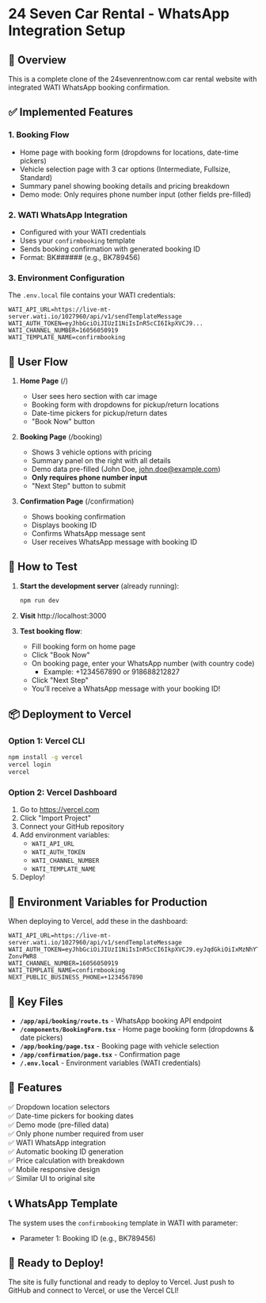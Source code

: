 # 24 Seven Car Rental - WhatsApp Integration Setup

## 🎯 Overview
This is a complete clone of the 24sevenrentnow.com car rental website with integrated WATI WhatsApp booking confirmation.

## ✅ Implemented Features

### 1. **Booking Flow**
   - Home page with booking form (dropdowns for locations, date-time pickers)
   - Vehicle selection page with 3 car options (Intermediate, Fullsize, Standard)
   - Summary panel showing booking details and pricing breakdown
   - Demo mode: Only requires phone number input (other fields pre-filled)

### 2. **WATI WhatsApp Integration**
   - Configured with your WATI credentials
   - Uses your `confirmbooking` template
   - Sends booking confirmation with generated booking ID
   - Format: BK######  (e.g., BK789456)

### 3. **Environment Configuration**
   The `.env.local` file contains your WATI credentials:
   ```
   WATI_API_URL=https://live-mt-server.wati.io/1027960/api/v1/sendTemplateMessage
   WATI_AUTH_TOKEN=eyJhbGciOiJIUzI1NiIsInR5cCI6IkpXVCJ9...
   WATI_CHANNEL_NUMBER=16056050919
   WATI_TEMPLATE_NAME=confirmbooking
   ```

## 📱 User Flow

1. **Home Page** (/)
   - User sees hero section with car image
   - Booking form with dropdowns for pickup/return locations
   - Date-time pickers for pickup/return dates
   - "Book Now" button

2. **Booking Page** (/booking)
   - Shows 3 vehicle options with pricing
   - Summary panel on the right with all details
   - Demo data pre-filled (John Doe, john.doe@example.com)
   - **Only requires phone number input**
   - "Next Step" button to submit

3. **Confirmation Page** (/confirmation)
   - Shows booking confirmation
   - Displays booking ID
   - Confirms WhatsApp message sent
   - User receives WhatsApp message with booking ID

## 🚀 How to Test

1. **Start the development server** (already running):
   ```bash
   npm run dev
   ```

2. **Visit** http://localhost:3000

3. **Test booking flow**:
   - Fill booking form on home page
   - Click "Book Now"
   - On booking page, enter your WhatsApp number (with country code)
     - Example: +1234567890 or 918688212827
   - Click "Next Step"
   - You'll receive a WhatsApp message with your booking ID!

## 📦 Deployment to Vercel

### Option 1: Vercel CLI
```bash
npm install -g vercel
vercel login
vercel
```

### Option 2: Vercel Dashboard
1. Go to https://vercel.com
2. Click "Import Project"
3. Connect your GitHub repository
4. Add environment variables:
   - `WATI_API_URL`
   - `WATI_AUTH_TOKEN`
   - `WATI_CHANNEL_NUMBER`
   - `WATI_TEMPLATE_NAME`
5. Deploy!

## 🔐 Environment Variables for Production

When deploying to Vercel, add these in the dashboard:

```
WATI_API_URL=https://live-mt-server.wati.io/1027960/api/v1/sendTemplateMessage
WATI_AUTH_TOKEN=eyJhbGciOiJIUzI1NiIsInR5cCI6IkpXVCJ9.eyJqdGkiOiIxMzNhYTAyYS0zOWMyLTRmNTMtYmU1NS0yN2E2YzYwOTAzMGIiLCJ1bmlxdWVfbmFtZSI6Impwb3R1cHVyQGdtYWlsLmNvbSIsIm5hbWVpZCI6Impwb3R1cHVyQGdtYWlsLmNvbSIsImVtYWlsIjoianBvdHVwdXJAZ21haWwuY29tIiwiYXV0aF90aW1lIjoiMTAvMDMvMjAyNSAxOTo1OTo1OSIsInRlbmFudF9pZCI6IjEwMjc5NjAiLCJkYl9uYW1lIjoibXQtcHJvZC1UZW5hbnRzIiwiaHR0cDovL3NjaGVtYXMubWljcm9zb2Z0LmNvbS93cy8yMDA4LzA2L2lkZW50aXR5L2NsYWltcy9yb2xlIjoiQURNSU5JU1RSQVRPUiIsImV4cCI6MjUzNDAyMzAwODAwLCJpc3MiOiJDbGFyZV9BSSIsImF1ZCI6IkNsYXJlX0FJIn0.4pDO7x8gSDfctDqFg9ytJNTHMXja72aRP7-ZonvPWR8
WATI_CHANNEL_NUMBER=16056050919
WATI_TEMPLATE_NAME=confirmbooking
NEXT_PUBLIC_BUSINESS_PHONE=+1234567890
```

## 📝 Key Files

- **`/app/api/booking/route.ts`** - WhatsApp booking API endpoint
- **`/components/BookingForm.tsx`** - Home page booking form (dropdowns & date pickers)
- **`/app/booking/page.tsx`** - Booking page with vehicle selection
- **`/app/confirmation/page.tsx`** - Confirmation page
- **`/.env.local`** - Environment variables (WATI credentials)

## 🎨 Features

✅ Dropdown location selectors  
✅ Date-time pickers for booking dates  
✅ Demo mode (pre-filled data)  
✅ Only phone number required from user  
✅ WATI WhatsApp integration  
✅ Automatic booking ID generation  
✅ Price calculation with breakdown  
✅ Mobile responsive design  
✅ Similar UI to original site  

## 📞 WhatsApp Template

The system uses the `confirmbooking` template in WATI with parameter:
- Parameter 1: Booking ID (e.g., BK789456)

## 🎉 Ready to Deploy!

The site is fully functional and ready to deploy to Vercel. Just push to GitHub and connect to Vercel, or use the Vercel CLI!
